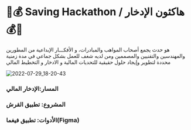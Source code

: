 #   💸💰  Saving Hackathon / هاكثون الإدخار 💰💸  

هو حدث يجمع أصحاب المواهب والمبادرات، و الأفكـــار الإبداعية من المطورين والمهندسين والتقنيين والمصممين ومن لديه شغف للعمل بشكل جماعي في مدة زمنية محددة لتطوير وإيجاد حلول حقيقية للتحديات المالية و الادخار و التخطيط المالي 



![2022-07-29_18-20-43](https://user-images.githubusercontent.com/86354979/181799318-c4d6d507-3ef4-4a56-837b-5577e71d0d1d.jpg)


### المسار:الإدخار المالي
### المشروع: تطبيق القرش
### الأدوات: تطبيق فيغما(Figma) 
